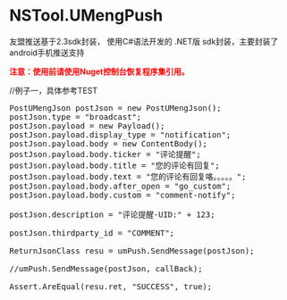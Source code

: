 # NSTool.UMengPush
友盟推送基于2.3sdk封装， 使用C#语法开发的 .NET版 sdk封装，主要封装了android手机推送支持

<b style="color:red">注意：使用前请使用Nuget控制台恢复程序集引用。</b>


//例子一，具体参考TEST
<pre>
PostUMengJson postJson = new PostUMengJson();
postJson.type = "broadcast";
postJson.payload = new Payload();
postJson.payload.display_type = "notification";
postJson.payload.body = new ContentBody();
postJson.payload.body.ticker = "评论提醒";
postJson.payload.body.title = "您的评论有回复";
postJson.payload.body.text = "您的评论有回复咯。。。。。";
postJson.payload.body.after_open = "go_custom";
postJson.payload.body.custom = "comment-notify";

postJson.description = "评论提醒-UID:" + 123;

postJson.thirdparty_id = "COMMENT";

ReturnJsonClass resu = umPush.SendMessage(postJson);

//umPush.SendMessage(postJson, callBack);

Assert.AreEqual(resu.ret, "SUCCESS", true);
</pre>
